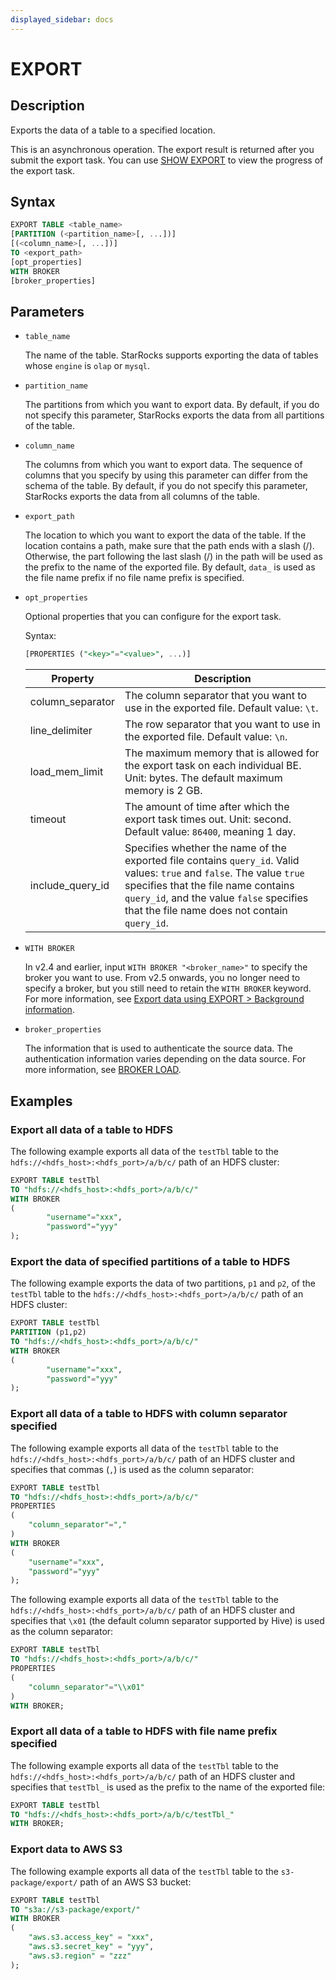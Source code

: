 ```yaml
---
displayed_sidebar: docs
---
```


# EXPORT

## Description

Exports the data of a table to a specified location.

This is an asynchronous operation. The export result is returned after you submit the export task. You can use [SHOW EXPORT](../../../sql-reference/sql-statements/data-manipulation/SHOW_EXPORT.md) to view the progress of the export task.

## Syntax

```SQL
EXPORT TABLE <table_name>
[PARTITION (<partition_name>[, ...])]
[(<column_name>[, ...])]
TO <export_path>
[opt_properties]
WITH BROKER
[broker_properties]
```

## Parameters

- `table_name`

  The name of the table. StarRocks supports exporting the data of tables whose `engine` is `olap` or `mysql`.

- `partition_name`

  The partitions from which you want to export data. By default, if you do not specify this parameter, StarRocks exports the data from all partitions of the table.

- `column_name`

  The columns from which you want to export data. The sequence of columns that you specify by using this parameter can differ from the schema of the table. By default, if you do not specify this parameter, StarRocks exports the data from all columns of the table.

- `export_path`

  The location to which you want to export the data of the table. If the location contains a path, make sure that the path ends with a slash (/). Otherwise, the part following the last slash (/) in the path will be used as the prefix to the name of the exported file. By default, `data_` is used as the file name prefix if no file name prefix is specified.

- `opt_properties`

  Optional properties that you can configure for the export task.

  Syntax:

  ```SQL
  [PROPERTIES ("<key>"="<value>", ...)]
  ```

  | **Property**     | **Description**                                              |
  | ---------------- | ------------------------------------------------------------ |
  | column_separator | The column separator that you want to use in the exported file. Default value: `\t`. |
  | line_delimiter   | The row separator that you want to use in the exported file. Default value: `\n`. |
  | load_mem_limit   | The maximum memory that is allowed for the export task on each individual BE. Unit: bytes. The default maximum memory is 2 GB. |
  | timeout          | The amount of time after which the export task times out. Unit: second. Default value: `86400`, meaning 1 day. |
  | include_query_id | Specifies whether the name of the exported file contains `query_id`. Valid values: `true` and `false`. The value `true` specifies that the file name contains `query_id`, and the value `false` specifies that the file name does not contain `query_id`. |

- `WITH BROKER`

  In v2.4 and earlier, input `WITH BROKER "<broker_name>"` to specify the broker you want to use. From v2.5 onwards, you no longer need to specify a broker, but you still need to retain the `WITH BROKER` keyword. For more information, see [Export data using EXPORT > Background information](../../../unloading/Export.md#background-information).

- `broker_properties`

  The information that is used to authenticate the source data. The authentication information varies depending on the data source. For more information, see [BROKER LOAD](../../../sql-reference/sql-statements/data-manipulation/BROKER_LOAD.md).

## Examples

### Export all data of a table to HDFS

The following example exports all data of the `testTbl` table to the `hdfs://<hdfs_host>:<hdfs_port>/a/b/c/` path of an HDFS cluster:

```SQL
EXPORT TABLE testTbl 
TO "hdfs://<hdfs_host>:<hdfs_port>/a/b/c/" 
WITH BROKER
(
        "username"="xxx",
        "password"="yyy"
);
```

### Export the data of specified partitions of a table to HDFS

The following example exports the data of two partitions, `p1` and `p2`, of the `testTbl` table to the `hdfs://<hdfs_host>:<hdfs_port>/a/b/c/` path of an HDFS cluster:

```SQL
EXPORT TABLE testTbl
PARTITION (p1,p2) 
TO "hdfs://<hdfs_host>:<hdfs_port>/a/b/c/" 
WITH BROKER
(
        "username"="xxx",
        "password"="yyy"
);
```

### Export all data of a table to HDFS with column separator specified

The following example exports all data of the `testTbl` table to the `hdfs://<hdfs_host>:<hdfs_port>/a/b/c/` path of an HDFS cluster and specifies that commas (`,`) is used as the column separator:

```SQL
EXPORT TABLE testTbl 
TO "hdfs://<hdfs_host>:<hdfs_port>/a/b/c/" 
PROPERTIES
(
    "column_separator"=","
) 
WITH BROKER
(
    "username"="xxx",
    "password"="yyy"
);
```

The following example exports all data of the `testTbl` table to the `hdfs://<hdfs_host>:<hdfs_port>/a/b/c/` path of an HDFS cluster and specifies that `\x01` (the default column separator supported by Hive) is used as the column separator:

```SQL
EXPORT TABLE testTbl 
TO "hdfs://<hdfs_host>:<hdfs_port>/a/b/c/" 
PROPERTIES
(
    "column_separator"="\\x01"
) 
WITH BROKER;
```

### Export all data of a table to HDFS with file name prefix specified

The following example exports all data of the `testTbl` table to the `hdfs://<hdfs_host>:<hdfs_port>/a/b/c/` path of an HDFS cluster and specifies that `testTbl_` is used as the prefix to the name of the exported file:

```SQL
EXPORT TABLE testTbl 
TO "hdfs://<hdfs_host>:<hdfs_port>/a/b/c/testTbl_" 
WITH BROKER;
```

### Export data to AWS S3

The following example exports all data of the `testTbl` table to the `s3-package/export/` path of an AWS S3 bucket:

```SQL
EXPORT TABLE testTbl 
TO "s3a://s3-package/export/"
WITH BROKER
(
    "aws.s3.access_key" = "xxx",
    "aws.s3.secret_key" = "yyy",
    "aws.s3.region" = "zzz"
);
```
